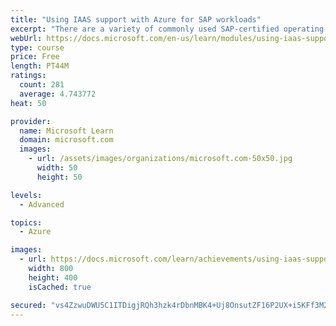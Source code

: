 ```yaml
---
title: "Using IAAS support with Azure for SAP workloads"
excerpt: "There are a variety of commonly used SAP-certified operating systems supported by SAP running on Azure VMs, and there are also several different methods of provisioning storage for SAP workloads in Azure. In this module, you will learn the SAP recommended support products and VM types as well as the network, database, and monitoring requirements."
webUrl: https://docs.microsoft.com/en-us/learn/modules/using-iaas-support-azure-sap-workloads/
type: course
price: Free
length: PT44M
ratings:
  count: 281
  average: 4.743772
heat: 50

provider:
  name: Microsoft Learn
  domain: microsoft.com
  images:
    - url: /assets/images/organizations/microsoft.com-50x50.jpg
      width: 50
      height: 50

levels:
  - Advanced

topics:
  - Azure

images:
  - url: https://docs.microsoft.com/learn/achievements/using-iaas-support-with-azure-for-sap-workloads-social.png
    width: 800
    height: 400
    isCached: true

secured: "vs4ZzwuDWU5C1ITDigjRQh3hzk4rDbnMBK4+Uj8OnsutZF16P2UX+i5KFf3M2Ojazx18fdc7gIG+Pl+Uf/0STCbhN6/eo3Of/eYHh50YIKrm+O/sgNt40SvlqAl4VB0m6N1SSmI4/P7UOiXGkoQeG0MatYoHEHNLwvhNdqn+lxu0UgSq9wh/4K7JwAhGSPf7vgNA+VqOT4CKCbs3e8Qm7g2XCKOO51zBC3YS5ZiBW1juZX9fqsgJ85Shs+pUnEoJj4u6sOYJBp9ux0G3rPlQ/AfBryTrJS9UnKCxp9ThS9mkiOOWCU0UUgVsb9AS4PByZd3tTzICz+qTTSyHv02pP1i/ZlDrEstUvJCLMrWXlLz8w+37LoZjULVYRc2HcNiUvbHXCA6MSrNfBLxJew2tM10HSiNb+BQ9TvT252LCdzo=;36sUGsPJbkJGlKAcTuPNBw=="
---
```


